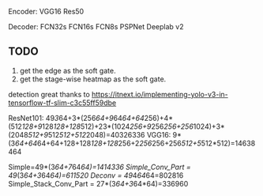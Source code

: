Encoder:
	VGG16
	Res50

Decoder:
	FCN32s
	FCN16s
	FCN8s
	PSPNet
	Deeplab v2

## TODO

1. get the edge as the soft gate.
2. get the stage-wise heatmap as the soft gate.


detection great thanks to https://itnext.io/implementing-yolo-v3-in-tensorflow-tf-slim-c3c55ff59dbe


ResNet101: 49*3*64+3*(256*64+9*64*64+64*256)+4*(512*128+9*128*128+128*512)+23*(1024*256+9*256*256+256*1024)+3*(2048*512+9*512*512+512*2048)=40326336
VGG16: 9*(3*64+64*64+64+128+128*128+128*256+2*256*256+256*512+5*512*512)=14638464

Simple=49*(3*64+7*64*64)=1414336
Simple_Conv_Part = 49*(3*64+3*64*64)=611520
Deconv = 49*4*64*64=802816
Simple_Stack_Conv_Part = 27*(3*64+3*64*64)=336960